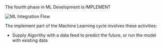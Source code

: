 The fourth phase in ML Development is 
IMPLEMENT

![ML Integration Flow](implement.png)

The implement part of the Machine Learning cycle involves these activities:

* Supply Algorithy with a data feed to predict the future, or run the model with existing data





